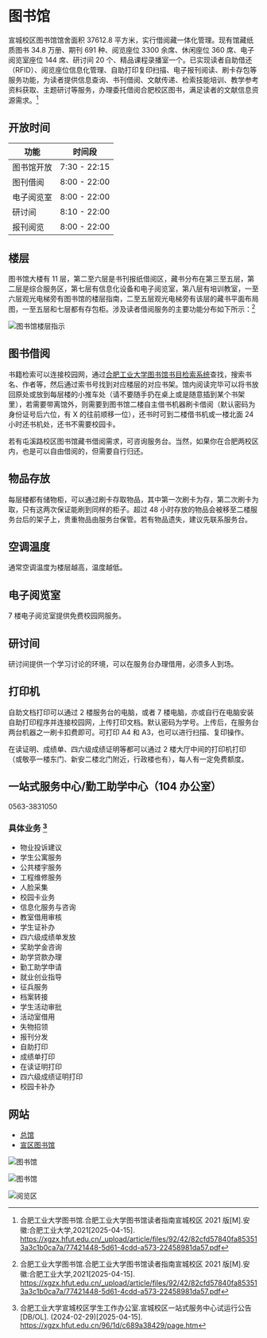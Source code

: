 # 图书馆

宣城校区图书馆馆舍面积 37612.8 平方米，实行借阅藏一体化管理。现有馆藏纸质图书 34.8 万册、期刊 691 种、阅览座位 3300 余席、休闲座位 360 席、电子阅览室座位 144 席、研讨间 20 个、精品课程录播室一个。已实现读者自助借还（RFID）、阅览座位信息化管理、自助打印复印扫描、电子报刊阅读、刷卡存包等服务功能，为读者提供信息查询、书刊借阅、文献传递、检索技能培训、教学参考资料获取、主题研讨等服务，办理委托借阅合肥校区图书，满足读者的文献信息资源需求。[^1]

## 开放时间

| 功能       | 时间段       |
| ---------- | ------------ |
| 图书馆开放 | 7:30 - 22:15 |
| 图刊借阅   | 8:00 - 22:00 |
| 电子阅览室 | 8:00 - 22:00 |
| 研讨间     | 8:10 - 22:00 |
| 报刊阅览   | 8:00 - 22:00 |

## 楼层

图书馆大楼有 11 层，第二至六层是书刊报纸借阅区，藏书分布在第三至五层，第二层是综合服务区，第七层有信息化设备和电子阅览室，第八层有培训教室，一至六层观光电梯旁有图书馆的楼层指南，二至五层观光电梯旁有该层的藏书平面布局图，一至五层和七层都有存包柜。涉及读者借阅服务的主要功能分布如下所示：[^1]

![图书馆楼层指示](library_floors.png)

## 图书借阅

书籍检索可以连接校园网，通过[合肥工业大学图书馆书目检索系统](http://210.45.242.5:8080/opac/search_adv.php#/index)查找，搜索书名、作者等，然后通过索书号找到对应楼层的对应书架。馆内阅读完毕可以将书放回原处或放到每层楼的小推车处（请不要随手扔在桌上或是随意插到某个书架里），若需要带离馆外，则需要到图书馆二楼自主借书机器刷卡借阅（默认密码为身份证号后六位，有 X 的往前顺移一位），还书时可到二楼借书机或一楼北面 24 小时还书机处，还书不需要校园卡。

若有屯溪路校区图书馆藏书借阅需求，可咨询服务台。当然，如果你在合肥两校区内，也是可以自由借阅的，但需要自行归还。

## 物品存放

每层楼都有储物柜，可以通过刷卡存取物品，其中第一次刷卡为存，第二次刷卡为取，只有这两次保证能刷到同样的柜子。超过 48 小时存放的物品会被移至二楼服务台后的架子上，贵重物品由服务台保管。若有物品遗失，建议先联系服务台。

## 空调温度

通常空调温度为楼层越高，温度越低。

## 电子阅览室

7 楼电子阅览室提供免费校园网服务。

## 研讨间

研讨间提供一个学习讨论的环境，可以在服务台办理借用，必须多人到场。

## 打印机

自助文档打印可以通过 2 楼服务台的电脑，或者 7 楼电脑，亦或自行在电脑安装自助打印程序并连接校园网，上传打印文档。默认密码为学号。上传后，在服务台两台机器之一刷卡扣费即可。可打印 A4 和 A3，也可以进行扫描、复印操作。

在读证明、成绩单、四六级成绩证明等都可以通过 2 楼大厅中间的打印机打印（或敬亭一楼东门、新安二楼北门附近，行政楼也有），每人有一定免费额度。

## 一站式服务中心/勤工助学中心（104 办公室）

0563-3831050

### 具体业务 [^2]

- 物业投诉建议
- 学生公寓服务
- 公共楼宇服务
- 工程维修服务
- 人脸采集
- 校园卡业务
- 信息化服务与咨询
- 教室借用审核
- 学生证补办
- 四六级成绩单发放
- 奖助学金咨询
- 助学贷款办理
- 勤工助学申请
- 就业创业指导
- 征兵服务
- 档案转接
- 学生活动审批
- 活动室借用
- 失物招领
- 报刊分发
- 自助打印
- 成绩单打印
- 在读证明打印
- 四六级成绩证明打印
- 校园卡补办

## 网站

- [总馆](https://lib.hfut.edu.cn)
- [宣区图书馆](https://xclib.hfut.edu.cn)

![图书馆](library_1.jpg)

![图书馆](library_2.jpeg)

![阅览区](library_3.jpg)

[^1]:
    合肥工业大学图书馆.合肥工业大学图书馆读者指南宣城校区 2021 版[M].安徽:合肥工业大学,2021[2025-04-15].  
    <https://xgzx.hfut.edu.cn/_upload/article/files/92/42/82cfd57840fa853513a3c1b0ca7a/77421448-5d61-4cdd-a573-22458981da57.pdf>

[^2]:
    合肥工业大学宣城校区学生工作办公室.宣城校区一站式服务中心试运行公告[DB/OL]. (2024-02-29)\[2025-04-15].  
    <https://xgzx.hfut.edu.cn/96/1d/c689a38429/page.htm>
